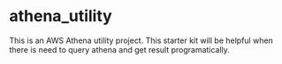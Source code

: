 # athena_utility
This is an AWS Athena utility project. This starter kit will be helpful when there is need to query athena and get result programatically.
